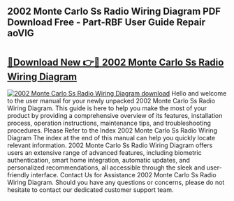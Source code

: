 ## 2002 Monte Carlo Ss Radio Wiring Diagram PDF Download Free - Part-RBF User Guide Repair aoVlG

# <h2><a href="http://dfjdo8s.blite.top/?on=2002+Monte+Carlo+Ss+Radio+Wiring+Diagram">🔗Download New 👉🔴 2002 Monte Carlo Ss Radio Wiring Diagram</a></h2>

[![2002 Monte Carlo Ss Radio Wiring Diagram download](https://i.imgur.com/lujVjoI.png)](http://dfjdo8s.blite.top/?on=2002+Monte+Carlo+Ss+Radio+Wiring+Diagram)
Hello and welcome to the user manual for your newly unpacked 2002 Monte Carlo Ss Radio Wiring Diagram. This guide is here to help you make the most of your product by providing a comprehensive overview of its features, installation process, operation instructions, maintenance tips, and troubleshooting procedures. Please Refer to the Index 2002 Monte Carlo Ss Radio Wiring Diagram The index at the end of this manual can help you quickly locate relevant information. 2002 Monte Carlo Ss Radio Wiring Diagram offers users an extensive range of advanced features, including biometric authentication, smart home integration, automatic updates, and personalized recommendations, all accessible through the sleek and user-friendly interface. Contact Us for Assistance 2002 Monte Carlo Ss Radio Wiring Diagram. Should you have any questions or concerns, please do not hesitate to contact our dedicated customer support team.
